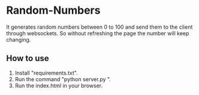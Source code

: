 # Random-Numbers

It generates random numbers between 0 to 100 and send them to the client through websockets. So without refreshing the page the number will keep changing.

## How to use

1. Install "requirements.txt".
2. Run the command "python server.py ".
3. Run the index.html in your browser.
